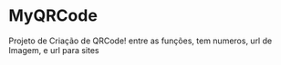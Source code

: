 # MyQRCode
Projeto de Criação de QRCode! entre as funções, tem numeros, url de Imagem, e url para sites
